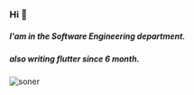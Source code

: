 ### Hi 👋
##### I'am in the Software Engineering department.
##### also writing flutter since 6 month.

![soner](https://user-images.githubusercontent.com/51439795/92331323-6177ad00-f07e-11ea-9ff9-5fdcbae9e485.gif)

